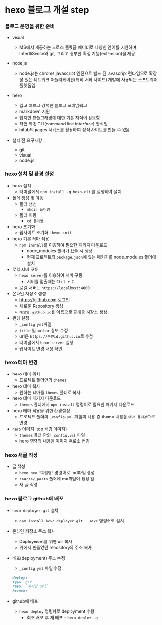 # hexo 블로그 개설 step

### 블로그 운영을 위한 준비

* visual
  * MS에서 제공하는 크로스 플랫폼 에디터로 다양한 언어를 지원하며, InterlliSense와 git, 그리고 풍부한 확장 기능(extension)을 제공

* node.js
  * node.js는 chrome javascript 엔진으로 빌드 된 javascript 런타임으로 확장성 있는 네트워크 어플리케이션(특히 서버 사이드) 개발에 사용되는 소프트웨어 플렛폼임.
* hexo
  * 쉽고 빠르고 강력한 블로그 프레임워크
  * markdown 지원
  * 쉽지만 웹플그래밍에 대한 기본 지식이 필요함
  * 작업 화경 CLI(command line interface) 방식임
  * hitub의 pages 서비스를 활용하여 정적 사이트를 만들 수 있음
* 설치 전 요구사항
  * git
  * visual
  * node.js



### hexo 설치 및 환경 설정

* hexo 설치
  * 터미널에서 `npm install -g hexo-cli` 를 실행하여 설치
* 폴더 생성 및 이동
  * 폴더 생성
    * `mkdir 폴더명`
  * 폴더 이동
    * `cd 폴더명`
* hexo 초기화
  * 웹사이트 초기화 : `hexo init`
* hexo 기본 테마 적용
  * `npm install`를 이용하여 필요한 패키지 다운로드
    * node_modules 폴더가 없을 시 생성
    * 현재 프로젝트의 `package.json`에 있는 패키지를 node_modules 폴더에 설치
* 로컬 서버 구동
  * `hexo server`를 이용하여 서버 구동
    * 서버를 멈출때는 `Ctrl + C`
  * 로컬 서버는 `https://localhost:4000`
* 온라인 저장소 생성
  * https://github.com 로그인
  * 새로운 Repository 생성
  * `계정명.github.io`를 이름으로 공개용 저장소 생성
* 환경 설정
  * `_config.yml`파일
  * `title` 및 `author` 정보 수정
  * url은 `https://본인id.github.io`로 수정
  * 터미널에서 `hexo server` 실행
  * 웹사이트 변경 내용 확인



### hexo 테마 변경

* hexo 테마 위치
  * 프로젝트 폴더안의 `themes`
* hexo 테마 복사
  * 원하는 테마를 `themes` 폴더로 복사
* hexo 테마 패키지 다운로드
  * `themes` 폴더에서 `npm install` 명령어로 필요한 패키지 다운로드
* hexo 테마 적용을 위한 환경설정
  * 프로젝트 폴더의 `_config.yml` 파일의 내용 중 theme 내용을 `테마 폴더명`으로 변경
* `hero` 이미지 (top 배경 이미지)
  * `themes` 폴더 안의 `_config.yml` 파일
  * hero 영역의 내용을 이미지 주로소 변경





### hexo 새글 작성

* 글 작성
  * `hexo new "파일명"` 명령어로 md파일 생성
  * `source/_posts` 폴더에 md파일이 생성 됨
  * 새 글 작성



### hexo 블로그 github에 배포

* `hexo-deployer-git` 설치

  * `npm install hexo-deployer-git --save` 명령어로 설치

* 온라인 저장소 주소 복사

  * Deployment를 위한 ulr 복사
  * 위에서 만들었던 repository의 주소 복사

* 배포(deployment) 주소 수정

  * `_config.yml` 파일 수정

  ```markdown
  deploy:
  type: git
  repo: `복사한 url`
  branch:
  ```

* github에 배포

  * `hexo deploy` 명령어로 deployment 수행
    * 최초 배포 후 재 배포 - `hexo deploy -g`

